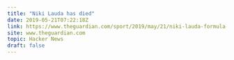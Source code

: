 ```yaml
---
title: "Niki Lauda has died"
date: 2019-05-21T07:22:18Z
link: https://www.theguardian.com/sport/2019/may/21/niki-lauda-formula-one-legend-dies-aged-70?utm_medium=RSS&utm_source=hune
site: www.theguardian.com
topic: Hacker News
draft: false
---
```

